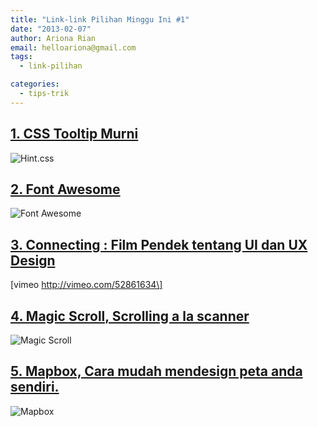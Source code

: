 ```yaml
---
title: "Link-link Pilihan Minggu Ini #1"
date: "2013-02-07"
author: Ariona Rian
email: helloariona@gmail.com
tags: 
  - link-pilihan

categories: 
  - tips-trik
---
```


## [1\. CSS Tooltip Murni](http://kushagragour.in/lab/hint/ "Hint.css")

![Hint.css](/assets/img/hint.css%2520-%2520A%2520tooltip%2520library%2520in%2520CSS.png)

## [2\. Font Awesome](http://fortawesome.github.com/Font-Awesome/ "Font Awesome")

![Font Awesome](/assets/img/Font%2520Awesome%252C%2520the%2520iconic%2520font%2520designed%2520for%2520use%2520with%2520Twitter%2520Bootstrap.png)

## [3\. Connecting : Film Pendek tentang UI dan UX Design](http://connectingthefilm.com/ "Connecting Filem")

\[vimeo http://vimeo.com/52861634\]

## [4\. Magic Scroll, Scrolling a la scanner](http://www.magicscroll.net/ScrollTheWeb.html "Magic Scroll")

![Magic Scroll](/assets/img/I%2520want%2520the%2520world%2520to%2520scroll%2520this%2520way..png)

## [5\. Mapbox, Cara mudah mendesign peta anda sendiri.](http://mapbox.com/ "Mapbox")

![Mapbox](/assets/img/Untitled%2520map%2520-%2520MapBox.png)

